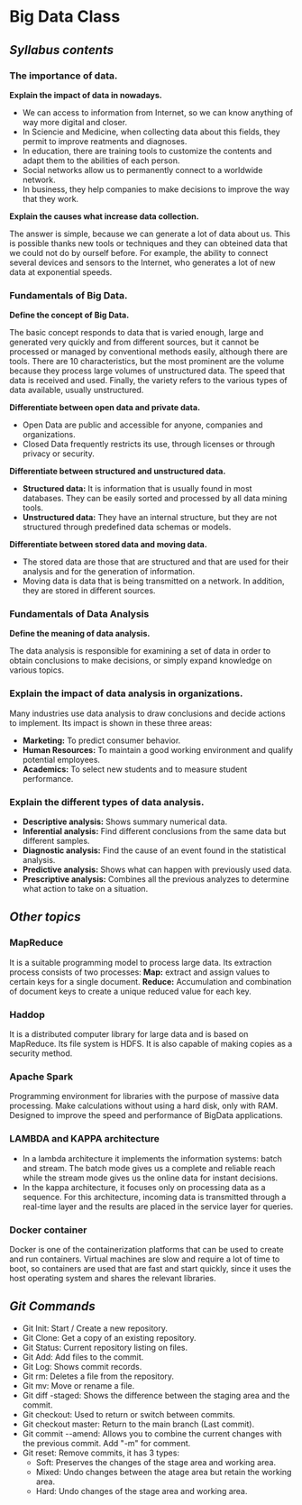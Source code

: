 # Big Data Class

## *Syllabus contents*

### The importance of data.

**Explain the impact of data in nowadays.**
* We can access to information from Internet, so we can know anything of way more digital and closer.
* In Sciencie and Medicine,  when collecting data about this fields, they permit to improve reatments and diagnoses.
* In education, there are training tools to customize the contents and adapt them to the abilities of each person.
* Social networks allow us to permanently connect to a worldwide network.
* In business, they help companies to make decisions to improve the way that they work.

**Explain the causes what increase data collection.**

The answer is simple, because we can generate a lot of data about us. This is possible thanks new tools or techniques and they can
obteined data that we could not do by ourself before. For example, the ability to connect several devices and sensors to the
Internet, who generates a lot of new data at exponential speeds.

### Fundamentals of Big Data.

**Define the concept of Big Data.**

The basic concept responds to data that is varied enough, large and generated very quickly and from different sources, but it 
cannot be processed or managed by conventional methods easily, although there are tools. There are 10 characteristics, but the most 
prominent are the volume because they process large volumes of unstructured data. The speed that data is received and used. 
Finally, the variety refers to the various types of data available, usually unstructured.

**Differentiate between open data and private data.**
* Open Data are public and accessible for anyone, companies and organizations.
* Closed Data frequently restricts its use, through licenses or through privacy or security.

**Differentiate between structured and unstructured data.**
* **Structured data:** It is information that is usually found in most databases. They can be easily sorted and processed by all 
data mining tools.
* **Unstructured data:** They have an internal structure, but they are not structured through predefined data schemas or models.

**Differentiate between stored data and moving data.**
* The stored data are those that are structured and that are used for their analysis and for the generation of information.
* Moving data is data that is being transmitted on a network. In addition, they are stored in different sources.

### Fundamentals of Data Analysis

**Define the meaning of data analysis.**

The data analysis is responsible for examining a set of data in order to obtain conclusions to make decisions, or simply expand 
knowledge on various topics.

### Explain the impact of data analysis in organizations.

Many industries use data analysis to draw conclusions and decide actions to implement. Its impact is shown in these three areas:
* **Marketing:** To predict consumer behavior.
* **Human Resources:** To maintain a good working environment and qualify potential employees.
* **Academics:** To select new students and to measure student performance.

### Explain the different types of data analysis.
* **Descriptive analysis:** Shows summary numerical data.
* **Inferential analysis:** Find different conclusions from the same data but different samples.
* **Diagnostic analysis:** Find the cause of an event found in the statistical analysis.
* **Predictive analysis:** Shows what can happen with previously used data.
* **Prescriptive analysis:** Combines all the previous analyzes to determine what action to take on a situation.

## *Other topics*

### MapReduce
It is a suitable programming model to process large data. Its extraction process consists of two processes:
**Map:** extract and assign values to certain keys for a single document.
**Reduce:** Accumulation and combination of document keys to create a unique reduced value for each key.

### Haddop 
It is a distributed computer library for large data and is based on MapReduce. Its file system is HDFS. It is also capable of 
making copies as a security method.

### Apache Spark
Programming environment for libraries with the purpose of massive data processing. Make calculations without using a hard disk, 
only with RAM. Designed to improve the speed and performance of BigData applications.

### LAMBDA and KAPPA architecture
* In a lambda architecture it implements the information systems: batch and stream. The batch mode gives us a complete and 
reliable reach while the stream mode gives us the online data for instant decisions.
* In the kappa architecture, it focuses only on processing data as a sequence. For this architecture, incoming data is 
transmitted through a real-time layer and the results are placed in the service layer for queries.

### Docker container
Docker is one of the containerization platforms that can be used to create and run containers. Virtual machines are slow and 
require a lot of time to boot, so containers are used that are fast and start quickly, since it uses the host operating system 
and shares the relevant libraries.

## *Git Commands*
* Git Init: Start / Create a new repository.
* Git Clone: Get a copy of an existing repository.
* Git Status: Current repository listing on files.
* Git Add: Add files to the commit.
* Git Log: Shows commit records.
* Git rm: Deletes a file from the repository.
* Git mv: Move or rename a file.
* Git diff -staged: Shows the difference between the staging area and the commit.
* Git checkout: Used to return or switch between commits.
* Git checkout master: Return to the main branch (Last commit).
* Git commit --amend: Allows you to combine the current changes with the previous commit. Add "-m" for comment.
* Git reset: Remove commits, it has 3 types:
  - Soft: Preserves the changes of the stage area and working area.
  - Mixed: Undo changes between the atage area but retain the working area.
  - Hard: Undo changes of the stage area and working area.

